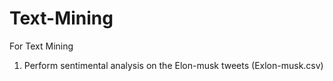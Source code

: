 # Text-Mining

For Text Mining 
 
1) Perform sentimental analysis on the Elon-musk tweets (Exlon-musk.csv)
